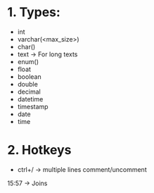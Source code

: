# 1. Types:
- int
- varchar(<max_size>)
- char(<size>)
- text -> For long texts
- enum(<List of Values>)
- float
- boolean
- double
- decimal
- datetime
- timestamp
- date
- time

# 2. Hotkeys
- ctrl+/ -> multiple lines comment/uncomment

15:57 -> Joins